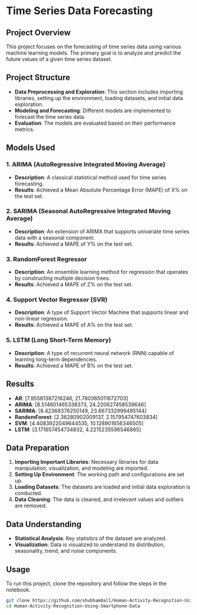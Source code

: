 # Time Series Data Forecasting

## Project Overview
This project focuses on the forecasting of time series data using various machine learning models. The primary goal is to analyze and predict the future values of a given time series dataset.

## Project Structure
- **Data Preprocessing and Exploration**: This section includes importing libraries, setting up the environment, loading datasets, and initial data exploration.
- **Modeling and Forecasting**: Different models are implemented to forecast the time series data.
- **Evaluation**: The models are evaluated based on their performance metrics.

## Models Used
### 1. ARIMA (AutoRegressive Integrated Moving Average)
- **Description**: A classical statistical method used for time series forecasting.
- **Results**: Achieved a Mean Absolute Percentage Error (MAPE) of X% on the test set.

### 2. SARIMA (Seasonal AutoRegressive Integrated Moving Average)
- **Description**: An extension of ARIMA that supports univariate time series data with a seasonal component.
- **Results**: Achieved a MAPE of Y% on the test set.

### 3. RandomForest Regressor
- **Description**: An ensemble learning method for regression that operates by constructing multiple decision trees.
- **Results**: Achieved a MAPE of Z% on the test set.

### 4. Support Vector Regressor (SVR)
- **Description**: A type of Support Vector Machine that supports linear and non-linear regression.
- **Results**: Achieved a MAPE of A% on the test set.

### 5. LSTM (Long Short-Term Memory)
- **Description**: A type of recurrent neural network (RNN) capable of learning long-term dependencies.
- **Results**: Achieved a MAPE of B% on the test set.

## Results
- **AR**: [7.95581387216246, 21.780365011672703]
- **ARIMA**: [8.514601465338373, 24.220627458539646]
- **SARIMA**: [8.42368376250149, 23.667332999485144]
- **RandomForest**: [2.36280902009137, 2.157954747603834]
- **SVM**: [4.4083922049644535, 10.128901656346505]
- **LSTM**: [3.171657454734832, 4.2215235596546865]

## Data Preparation
1. **Importing Important Libraries**: Necessary libraries for data manipulation, visualization, and modeling are imported.
2. **Setting Up Environment**: The working path and configurations are set up.
3. **Loading Datasets**: The datasets are loaded and initial data exploration is conducted.
4. **Data Cleaning**: The data is cleaned, and irrelevant values and outliers are removed.

## Data Understanding
- **Statistical Analysis**: Key statistics of the dataset are analyzed.
- **Visualization**: Data is visualized to understand its distribution, seasonality, trend, and noise components.

## Usage
To run this project, clone the repository and follow the steps in the notebook.

```bash
git clone https://github.com/shubham8all/Human-Activity-Recognition-Using-Smartphone-Data.git
cd Human-Activity-Recognition-Using-Smartphone-Data
